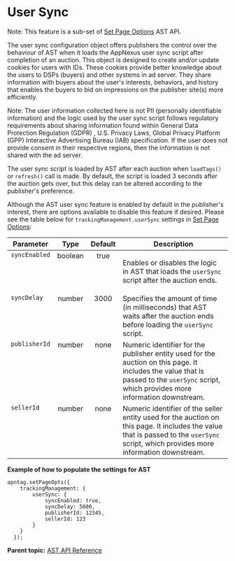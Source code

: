 # User Sync

<div class="body">

<div id="ast-usersync__p-8bac2bb7-af6c-490e-944d-767728a1a084"
class="p">

<div class="note">

<span class="notetitle">Note:</span> This feature is a sub-set of
<a href="set-page-options.html" class="xref">Set Page Options</a> AST
API.

</div>

</div>

<div id="ast-usersync__p-4e6be1cf-02f4-46e2-9e8c-a4f908ed0338"
class="p">

The user sync configuration object offers publishers the control over
the behaviour of AST when it loads the AppNexus user sync script after
completion of an auction. This object is designed to create and/or
update cookies for users with IDs. These cookies provide better
knowledge about the users to DSPs (buyers) and other systems in ad
server. They share information with buyers about the user's interests,
behaviors, and history that enables the buyers to bid on impressions on
the publisher site(s) more efficiently.

<div class="note">

<span class="notetitle">Note:</span> The user information collected here
is not PII (personally identifiable information) and the logic used by
the user sync script follows regulatory requirements about sharing
information found within General Data Protection Regulation (GDPR) ,
U.S. Privacy Laws, Global Privacy Platform (GPP) Interactive Advertising
Bureau (IAB) specification. If the user does not provide consent in
their respective regions, then the information is not shared with the ad
server.

</div>

</div>

The user sync script is loaded by AST after each auction when
`loadTags()` or `refresh()` call is made. By default, the script is
loaded 3 seconds after the auction gets over, but this delay can be
altered according to the publisher's preference.

Although the AST user sync feature is enabled by default in the
publisher's interest, there are options available to disable this
feature if desired. Please see the table below for
`trackingManagement.userSync` settings in
<a href="set-page-options.html" class="xref">Set Page Options</a>:

<div class="p">

<div class="tablenoborder">

<table id="ast-usersync__table-8997c915-91e7-445a-b863-8cf3556d766b"
class="table" data-cellpadding="4" data-cellspacing="0" data-summary=""
data-frame="border" data-border="1" data-rules="all">
<colgroup>
<col />
<col />
<col />
<col />
</colgroup>
<thead class="thead">
<tr class="header ">
<th id="d154183e101" class="entry cellborder"
style="text-align: center; vertical-align: top;">Parameter</th>
<th id="d154183e104" class="entry cellborder"
style="text-align: center; vertical-align: top;">Type</th>
<th id="d154183e107" class="entry cellborder"
style="text-align: center; vertical-align: top;">Default</th>
<th id="d154183e110" class="entry cellborder"
style="text-align: center; vertical-align: top;">Description</th>
</tr>
</thead>
<tbody class="tbody">
<tr class="odd ">
<td class="entry cellborder"
style="text-align: left; vertical-align: top;"
headers="d154183e101 "><code class="ph codeph">syncEnabled</code></td>
<td class="entry cellborder"
style="text-align: center; vertical-align: top;"
headers="d154183e104 ">boolean</td>
<td class="entry cellborder"
style="text-align: center; vertical-align: top;"
headers="d154183e107 ">true</td>
<td class="entry cellborder"
style="text-align: left; vertical-align: top;"
headers="d154183e110 "><p>Enables or disables the logic in AST that
loads the <code class="ph codeph">userSync</code> script after the
auction ends.</p></td>
</tr>
<tr class="even ">
<td class="entry cellborder"
style="text-align: left; vertical-align: top;"
headers="d154183e101 "><code class="ph codeph">syncDelay</code></td>
<td class="entry cellborder"
style="text-align: center; vertical-align: top;"
headers="d154183e104 ">number</td>
<td class="entry cellborder"
style="text-align: center; vertical-align: top;"
headers="d154183e107 ">3000</td>
<td class="entry cellborder"
style="text-align: left; vertical-align: top;"
headers="d154183e110 ">Specifies the amount of time (in milliseconds)
that AST waits after the auction ends before loading the <code
class="ph codeph">userSync</code> script.</td>
</tr>
<tr class="odd ">
<td class="entry cellborder"
style="text-align: left; vertical-align: top;"
headers="d154183e101 "><code class="ph codeph">publisherId</code></td>
<td class="entry cellborder"
style="text-align: center; vertical-align: top;"
headers="d154183e104 ">number</td>
<td class="entry cellborder"
style="text-align: center; vertical-align: top;"
headers="d154183e107 ">none</td>
<td class="entry cellborder"
style="text-align: left; vertical-align: top;"
headers="d154183e110 ">Numeric identifier for the publisher entity used
for the auction on this page. It includes the value that is passed to
the <code class="ph codeph">userSync</code> script, which provides more
information downstream.</td>
</tr>
<tr class="even ">
<td class="entry cellborder"
style="text-align: left; vertical-align: top;"
headers="d154183e101 "><code class="ph codeph">sellerId</code></td>
<td class="entry cellborder"
style="text-align: center; vertical-align: top;"
headers="d154183e104 ">number</td>
<td class="entry cellborder"
style="text-align: center; vertical-align: top;"
headers="d154183e107 ">none</td>
<td class="entry cellborder"
style="text-align: left; vertical-align: top;"
headers="d154183e110 ">Numeric identifier of the seller entity used for
the auction on this page. It includes the value that is passed to the
<code class="ph codeph">userSync</code> script, which provides more
information downstream.</td>
</tr>
</tbody>
</table>

</div>

</div>

**Example of how to populate the settings for AST**

<div id="ast-usersync__p-82a98dc0-8e61-4e29-ae96-e5b99ac909ad"
class="p">

``` pre
apntag.setPageOpts({
    trackingManagement: {
        userSync: {
            syncEnabled: true,
            syncDelay: 5000,
            publisherId: 12345,
            sellerId: 123
        }
    }
  });
```

</div>

</div>

<div class="related-links">

<div class="familylinks">

<div class="parentlink">

**Parent topic:**
<a href="../seller-tag/ast-api-reference.html" class="link">AST API
Reference</a>

</div>

</div>

</div>
